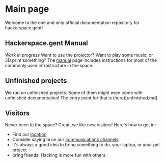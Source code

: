 # Main page

Welcome to the one and only official documentation repository for hackerspace.gent!

## Hackerspace.gent Manual

*Work in progress* Want to use the projector? Want to play some music, or 3D print something? The [manual](manual.md) page includes instructions for most of the commonly used infrastructure in the space.

## Unfinished projects

We run on unfinished projects. Some of them might even come with unfinished documentation! The entry point for that is (here)[unfinished.md].

## Visitors

Never been to the space? Great, we like new visitors! Here's how to get in:

* Find our [location](location.md)
* Consider saying hi on our [communications channels](comms.md)
* it's always a good idea to bring something to do, your laptop, or your pet project
* bring friends! Hacking is more fun with others.

